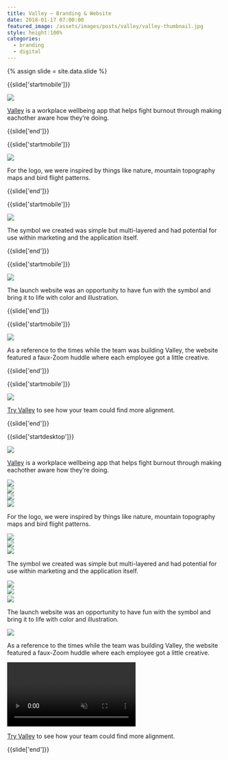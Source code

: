 ```yaml
---
title: Valley — Branding & Website
date: 2018-01-17 07:00:00
featured_image: /assets/images/posts/valley/valley-thumbnail.jpg
style: height:100%
categories:
  - branding
  - digital
---
```


{% assign slide = site.data.slide %}

{{slide['startmobile']}}

<div><img class='full-height' src='{{ site.url }}/assets/images/posts/valley/valley-mobile-1.png' /></div>

<p class="bg-dark"><a href="https://www.valley.app/">Valley</a> is a workplace wellbeing app that helps fight burnout through making eachother aware how they’re doing.</p>

{{slide['end']}}

{{slide['startmobile']}}

<div><img class='full-height' src='{{ site.url }}/assets/images/posts/valley/valley-mobile-2.png' /></div>

<p class="bg-dark">For the logo, we were inspired by things like nature, mountain topography maps and bird flight patterns.</p>

{{slide['end']}}

{{slide['startmobile']}}

<div><img class='full-height' src='{{ site.url }}/assets/images/posts/valley/valley-mobile-3.png' /></div>

<p class="bg-dark">The symbol we created was simple but multi-layered and had potential for use within marketing and the application itself.</p>

{{slide['end']}}

{{slide['startmobile']}}

<div><img class='full-height' src='{{ site.url }}/assets/images/posts/valley/valley-mobile-4.png' /></div>

<p class="bg-dark">The launch website was an opportunity to have fun with the symbol and bring it to life with color and illustration.</p>

{{slide['end']}}

{{slide['startmobile']}}

<div><img class='full-height' src='{{ site.url }}/assets/images/posts/valley/valley-mobile-5.png' /></div>

<p class="bg">As a reference to the times while the team was building Valley, the website featured a faux-Zoom huddle where each employee got a little creative.</p>

{{slide['end']}}

{{slide['startmobile']}}

<div><img class='full-height' src='{{ site.url }}/assets/images/posts/valley/valley-mobile-6.png' /></div>

<p class="bg-dark"><a href="https://www.valley.app/">Try Valley</a> to see how your team could find more alignment.</p>

{{slide['end']}}

{{slide['startdesktop']}}

<div><img class='full-width' src='{{ site.url }}/assets/images/posts/valley/valley-1.jpg'></div>

<a href="https://www.valley.app/">Valley</a> is a workplace wellbeing app that helps fight burnout through making eachother aware how they’re doing.

<div class="row">
  <div><img src="{{ site.url }}/assets/images/posts/valley/valley-2.jpg"></div>
  <div><img src="{{ site.url }}/assets/images/posts/valley/valley-3.jpg"></div>
</div>
<div class="row">
  <div><img src="{{ site.url }}/assets/images/posts/valley/valley-4.jpg"></div>
  <div><img src="{{ site.url }}/assets/images/posts/valley/valley-5.jpg"></div>
</div>

For the logo, we were inspired by things like nature, mountain topography maps and bird flight patterns.

<div class="image-grid" style="
  grid-template-columns: 7fr 4fr;
  grid-template-rows: 1fr 1fr;
">
  <div style="grid-column: 1/2; grid-row: 1/3"><img src="{{ site.url }}/assets/images/posts/valley/valley-6.jpg"></div>
  <div style="grid-column: 2/3; grid-row: 1/2"><img src="{{ site.url }}/assets/images/posts/valley/valley-7.jpg"></div>
  <div style="grid-column: 2/3; grid-row: 2/3"><img src="{{ site.url }}/assets/images/posts/valley/valley-8.jpg"></div>
</div>

The symbol we created was simple but multi-layered and had potential for use within marketing and the application itself.

<div class="row" style="margin-bottom: 3px">
  <div><img src="{{ site.url }}/assets/images/posts/valley/valley-9.jpg"></div>
  <div><img src="{{ site.url }}/assets/images/posts/valley/valley-10.jpg"></div>
</div>
<div><img src="{{ site.url }}/assets/images/posts/valley/valley-11.jpg"></div>

The launch website was an opportunity to have fun with the symbol and bring it to life with color and illustration.

<div><img src="{{ site.url }}/assets/images/posts/valley/valley-site.gif"></div>

As a reference to the times while the team was building Valley, the website featured a faux-Zoom huddle where each employee got a little creative.

<div>
  <video muted autoplay loop>
    <source type="video/mp4" src="{{ site.url }}/assets/images/posts/valley/valley-zoom.mp4">
  </video>
</div>

[Try Valley](https://www.valley.app/) to see how your team could find more alignment.

{{slide['end']}}